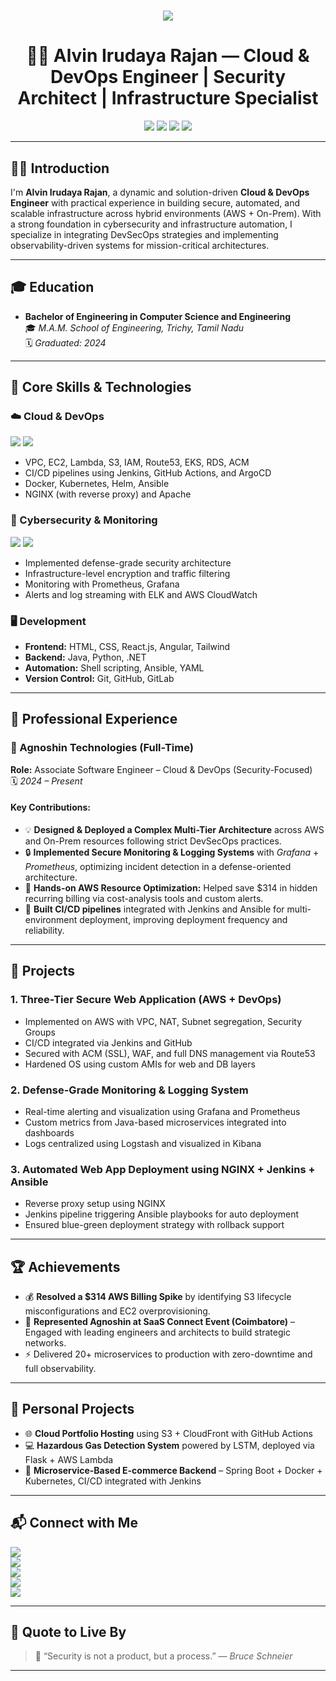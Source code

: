 <!-- README.md - Premium Professional GitHub Profile -->



<h1 align="center">
  <img src="https://readme-typing-svg.herokuapp.com/?font=Righteous&size=35&center=true&vCenter=true&width=600&height=70&duration=4000&lines=Hi+There!+👋;+I'm+Alvin+Irudaya+Rajan!" />
</h1>

<h1 align="center">👨‍💻 Alvin Irudaya Rajan — Cloud & DevOps Engineer | Security Architect | Infrastructure Specialist</h1>

<p align="center">
  <img src="https://img.shields.io/badge/Cloud-AWS-orange?style=flat&logo=amazonaws&logoColor=white"/>
  <img src="https://img.shields.io/badge/DevOps-Kubernetes-blue?style=flat&logo=kubernetes&logoColor=white"/>
  <img src="https://img.shields.io/badge/Infrastructure-On--Prem%20&%20Cloud-critical?style=flat&logo=server&logoColor=white"/>
  <img src="https://img.shields.io/badge/CyberSecurity-Defense%20Security-black?style=flat&logo=protonvpn&logoColor=white"/>
</p>

---

## 🧑‍🏫 Introduction

I'm **Alvin Irudaya Rajan**, a dynamic and solution-driven **Cloud & DevOps Engineer** with practical experience in building secure, automated, and scalable infrastructure across hybrid environments (AWS + On-Prem). With a strong foundation in cybersecurity and infrastructure automation, I specialize in integrating DevSecOps strategies and implementing observability-driven systems for mission-critical architectures.

---

## 🎓 Education

- **Bachelor of Engineering in Computer Science and Engineering**  
  🎓 *M.A.M. School of Engineering, Trichy, Tamil Nadu*  
  🗓️ *Graduated: 2024*

---

## 🧰 Core Skills & Technologies

### ☁️ Cloud & DevOps
<img src="https://img.shields.io/badge/AWS-Expert-orange?style=flat&logo=amazonaws&logoColor=white"/> <img src="https://img.shields.io/badge/Terraform-IaC-623CE4?style=flat&logo=terraform&logoColor=white"/>
- VPC, EC2, Lambda, S3, IAM, Route53, EKS, RDS, ACM
- CI/CD pipelines using Jenkins, GitHub Actions, and ArgoCD
- Docker, Kubernetes, Helm, Ansible
- NGINX (with reverse proxy) and Apache

### 🔐 Cybersecurity & Monitoring
<img src="https://img.shields.io/badge/Grafana-Metrics-F46800?style=flat&logo=grafana&logoColor=white"/> <img src="https://img.shields.io/badge/Prometheus-Observability-E6522C?style=flat&logo=prometheus&logoColor=white"/>
- Implemented defense-grade security architecture
- Infrastructure-level encryption and traffic filtering
- Monitoring with Prometheus, Grafana
- Alerts and log streaming with ELK and AWS CloudWatch

### 🖥️ Development
- **Frontend:** HTML, CSS, React.js, Angular, Tailwind
- **Backend:** Java, Python, .NET
- **Automation:** Shell scripting, Ansible, YAML
- **Version Control:** Git, GitHub, GitLab

---

## 💼 Professional Experience

### 🚀 Agnoshin Technologies (Full-Time)
**Role:** Associate Software Engineer – Cloud & DevOps (Security-Focused)  
🗓️ *2024 – Present*

#### Key Contributions:
- 💡 **Designed & Deployed a Complex Multi-Tier Architecture** across AWS and On-Prem resources following strict DevSecOps practices.
- 🔒 **Implemented Secure Monitoring & Logging Systems** with *Grafana* + *Prometheus*, optimizing incident detection in a defense-oriented architecture.
- 🧠 **Hands-on AWS Resource Optimization:** Helped save $314 in hidden recurring billing via cost-analysis tools and custom alerts.
- 🔄 **Built CI/CD pipelines** integrated with Jenkins and Ansible for multi-environment deployment, improving deployment frequency and reliability.

---

## 🔧 Projects

### 1. **Three-Tier Secure Web Application (AWS + DevOps)**
- Implemented on AWS with VPC, NAT, Subnet segregation, Security Groups
- CI/CD integrated via Jenkins and GitHub
- Secured with ACM (SSL), WAF, and full DNS management via Route53
- Hardened OS using custom AMIs for web and DB layers

### 2. **Defense-Grade Monitoring & Logging System**
- Real-time alerting and visualization using Grafana and Prometheus
- Custom metrics from Java-based microservices integrated into dashboards
- Logs centralized using Logstash and visualized in Kibana

### 3. **Automated Web App Deployment using NGINX + Jenkins + Ansible**
- Reverse proxy setup using NGINX
- Jenkins pipeline triggering Ansible playbooks for auto deployment
- Ensured blue-green deployment strategy with rollback support

---

## 🏆 Achievements

- 💰 **Resolved a $314 AWS Billing Spike** by identifying S3 lifecycle misconfigurations and EC2 overprovisioning.
- 🤝 **Represented Agnoshin at SaaS Connect Event (Coimbatore)** – Engaged with leading engineers and architects to build strategic networks.
- ⚡ Delivered 20+ microservices to production with zero-downtime and full observability.

---

## 🌱 Personal Projects

- 🌐 **Cloud Portfolio Hosting** using S3 + CloudFront with GitHub Actions
- 💻 **Hazardous Gas Detection System** powered by LSTM, deployed via Flask + AWS Lambda
- 🛒 **Microservice-Based E-commerce Backend** – Spring Boot + Docker + Kubernetes, CI/CD integrated with Jenkins

---

## 📬 Connect with Me

<p align="left">
  <a href="mailto:alvinirudayarajan@gmail.com"><img src="https://img.shields.io/badge/Email-alvinirudayarajan@gmail.com-red?style=for-the-badge&logo=gmail&logoColor=white" /></a><br>
  <a href="https://www.linkedin.com/in/allwin-iruthaya-rajan"><img src="https://img.shields.io/badge/LinkedIn-Connect-blue?style=for-the-badge&logo=linkedin&logoColor=white" /></a><br>
  <a href="https://www.instagram.com"><img src="https://img.shields.io/badge/Instagram-Follow-pink?style=for-the-badge&logo=instagram&logoColor=white" /></a><br>
  <a href="https://wa.me/91XXXXXXXXXX"><img src="https://img.shields.io/badge/WhatsApp-Message-25D366?style=for-the-badge&logo=whatsapp&logoColor=white" /></a><br>
  <a href="https://www.youtube.com/@yourchannel"><img src="https://img.shields.io/badge/YouTube-Subscribe-red?style=for-the-badge&logo=youtube&logoColor=white" /></a><br>
</p>

---

## 📌 Quote to Live By

> 🌟 “Security is not a product, but a process.” — *Bruce Schneier*

---

<!-- Elite-ready README crafted with security, cloud, and devops focus -->
